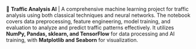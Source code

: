 🚦 **Traffic Analysis AI** | A comprehensive machine learning project for traffic analysis using both classical techniques and neural networks. The notebook covers data preprocessing, feature engineering, model training, and evaluation to analyze and predict traffic patterns effectively. It utilizes **NumPy, Pandas, sklearn, and TensorFlow** for data processing and AI training, with **Matplotlib and Seaborn** for visualization.  

